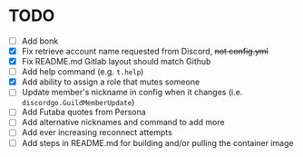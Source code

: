 # TODO

- [ ] Add bonk
- [x] Fix retrieve account name requested from Discord, ~~not config.yml~~
- [x] Fix README.md Gitlab layout should match Github
- [ ] Add help command (e.g. `t.help`)
- [x] Add ability to assign a role that mutes someone
- [ ] Update member's nickname in config when it changes (i.e. `discordgo.GuildMemberUpdate`)
- [ ] Add Futaba quotes from Persona
- [ ] Add alternative nicknames and command to add more
- [ ] Add ever increasing reconnect attempts
- [ ] Add steps in README.md for building and/or pulling the container image
